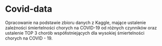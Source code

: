 # Covid-data
Opracowanie na podstawie zbioru danych z Kaggle, mające ustalenie zależności śmiertelności chorych na COVID-19 od różnych czynników oraz ustalenie TOP 3 chorób współistniejących dla wysokiej śmiertelności chorych na COVID - 19. 
